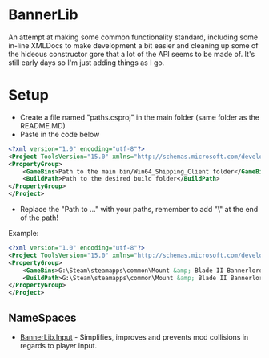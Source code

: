 # BannerLib
An attempt at making some common functionality standard, including some in-line XMLDocs to make development a bit easier and cleaning up some of the hideous constructor gore that a lot of the API seems to be made of. 
It's still early days so I'm just adding things as I go.

# Setup
- Create a file named "paths.csproj" in the main folder (same folder as the README.MD)
- Paste in the code below

```xml
<?xml version="1.0" encoding="utf-8"?>
<Project ToolsVersion="15.0" xmlns="http://schemas.microsoft.com/developer/msbuild/2003">
<PropertyGroup>
	<GameBins>Path to the main bin/Win64_Shipping_Client folder</GameBins>
	<BuildPath>Path to the desired build folder</BuildPath>
</PropertyGroup>
</Project>
```
- Replace the "Path to ..." with your paths, remember to add "\\" at the end of the path!

Example:
```xml
<?xml version="1.0" encoding="utf-8"?>
<Project ToolsVersion="15.0" xmlns="http://schemas.microsoft.com/developer/msbuild/2003">
<PropertyGroup>
	<GameBins>G:\Steam\steamapps\common\Mount &amp; Blade II Bannerlord\bin\Win64_Shipping_Client\</GameBins>
	<BuildPath>G:\Steam\steamapps\common\Mount &amp; Blade II Bannerlord\Modules\BannerLib\bin\Win64_Shipping_Client\</BuildPath>
</PropertyGroup>
</Project>
```


## NameSpaces

- [BannerLib.Input](BannerLib.Input) - Simplifies, improves and prevents mod collisions in regards to player input.

